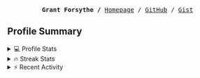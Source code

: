 <p><pre align="center"><strong>Grant Forsythe /</strong> <a href="https://www.grantwforsythe.com/">Homepage</a> / <a href="https://github.com/grantwforsythe">GitHub</a> / <a href="https://gist.github.com/grantwforsythe">Gist</a></pre></p>
 
<h2 align="left">Profile Summary</h2>
<details>
    <summary>💻 Profile Stats</summary>
    <div align="center">
        <img alt="GitHub stats" src="https://github-readme-stats.vercel.app/api?username=grantwforsythe&count_private=true&show_icons=true&hide=stars&border_radius=7&include_all_commits=true&hide_rank=true&custom_title=Grant%27s%20GitHub%20Stats">
        <img alt="Top languages" src="https://github-readme-stats.vercel.app/api/top-langs/?username=grantwforsythe&hide=jupyter+notebook,vim+script&layout=compact&langs_count=6">
    </div>
    <p style="font-size: 11px;" align="center">
        <strong>Note:</strong> Top languages is only a metric of the languages my public code consists of and doesn't reflect experience or skill level.
    </p>
</details>

<details>
    <summary>🔥 Streak Stats</summary>
        <div align="center">
            <img alt="Streak stats" src="https://github-readme-streak-stats.herokuapp.com/?user=grantwforsythe">
        </div>
</details>

 <details>
    <summary>⚡ Recent Activity</summary>
    
  <!--START_SECTION:activity-->
1. 🗣 Commented on [#3362](https://github.com/ionic-team/stencil/issues/3362#issuecomment-1850951288) in [ionic-team/stencil](https://github.com/ionic-team/stencil)
2. 🗣 Commented on [#31](https://github.com/roadmapsh/next.roadmap.sh/issues/31#issuecomment-1786363852) in [roadmapsh/next.roadmap.sh](https://github.com/roadmapsh/next.roadmap.sh)
3. 🗣 Commented on [#1085](https://github.com/swimlane/ngx-datatable/issues/1085#issuecomment-1777193079) in [swimlane/ngx-datatable](https://github.com/swimlane/ngx-datatable)
4. 🗣 Commented on [#16](https://github.com/DavidAnson/ConvertTo-Jpeg/issues/16#issuecomment-1746072125) in [DavidAnson/ConvertTo-Jpeg](https://github.com/DavidAnson/ConvertTo-Jpeg)
5. 🗣 Commented on [#16](https://github.com/DavidAnson/ConvertTo-Jpeg/issues/16#issuecomment-1746038165) in [DavidAnson/ConvertTo-Jpeg](https://github.com/DavidAnson/ConvertTo-Jpeg)
  <!--END_SECTION:activity-->
    
 </details>
